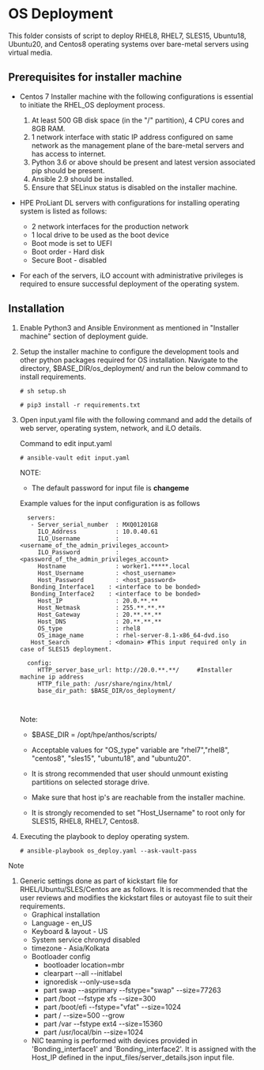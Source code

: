 # OS Deployment

This folder consists of script to deploy RHEL8, RHEL7, SLES15, Ubuntu18, Ubuntu20, and Centos8 operating systems over bare-metal servers using virtual media.

## Prerequisites for installer machine
- Centos 7 Installer machine with the following configurations is essential to initiate the RHEL_OS deployment process.
    1. At least 500 GB disk space (in the "/" partition), 4 CPU cores and 8GB RAM.
    2. 1 network interface with static IP address configured on same network as the management plane of the bare-metal servers and has access to internet.
    4. Python 3.6 or above should be present and latest version associated pip should be present.
    5. Ansible 2.9 should be installed.
    6. Ensure that SELinux status is disabled on the installer machine. 
   
- HPE ProLiant DL servers with configurations for installing operating system is listed as follows: 
     * 2 network interfaces for the production network 
     * 1 local drive to be used as the boot device
     * Boot mode is set to UEFI
     * Boot order - Hard disk
     * Secure Boot - disabled

- For each of the servers, iLO account with administrative privileges is required to ensure successful deployment of the operating system.

## Installation

1. Enable Python3 and Ansible Environment as mentioned in "Installer machine" section of deployment guide.
2. Setup the installer machine to configure the development tools and other python packages required for OS installation. Navigate to the directory, $BASE_DIR/os_deployment/ and run the below command to install requirements. 
   ```
   # sh setup.sh

   # pip3 install -r requirements.txt

   ```

3. Open input.yaml file with the following command and add the details of web server, operating system, network, and iLO details.

      Command to edit input.yaml

      ```
      # ansible-vault edit input.yaml
      ```
      NOTE:
      * The default password for input file is **changeme**
	  	  	  
      Example values for the input configuration is as follows
	  
      ```
		servers:
		 - Server_serial_number  : MXQ01201G8
		   ILO_Address           : 10.0.40.61
		   ILO_Username          : <username_of_the_admin_privileges_account>
		   ILO_Password          : <password_of_the_admin_privileges_account>
		   Hostname              : worker1.*****.local
		   Host_Username         : <host_username> 
		   Host_Password         : <host_password>
         Bonding_Interface1    : <interface to be bonded>
         Bonding_Interface2    : <interface to be bonded>
		   Host_IP               : 20.0.**.**
		   Host_Netmask          : 255.**.**.**
		   Host_Gateway          : 20.**.**.**
		   Host_DNS              : 20.**.**.**
		   OS_type               : rhel8
		   OS_image_name         : rhel-server-8.1-x86_64-dvd.iso
         Host_Search           : <domain> #This input required only in case of SLES15 deployment.
		   
		config:
		   HTTP_server_base_url: http://20.0.**.**/     #Installer machine ip address
		   HTTP_file_path: /usr/share/nginx/html/
		   base_dir_path: $BASE_DIR/os_deployment/

		
      ```
      Note: 

      * $BASE_DIR = /opt/hpe/anthos/scripts/

      * Acceptable values for "OS_type" variable are "rhel7","rhel8", "centos8", "sles15", "ubuntu18", and "ubuntu20".

      * It is strong recommended that user should unmount existing partitions on selected storage drive.
   
      * Make sure that host ip's are reachable from the installer machine.

      * It is strongly recomended to set "Host_Username" to root only for SLES15, RHEL8, RHEL7, Centos8.  

     
4. Executing the playbook to deploy operating system.
   ```
   # ansible-playbook os_deploy.yaml --ask-vault-pass
   ```

Note
1. Generic settings done as part of kickstart file for RHEL/Ubuntu/SLES/Centos are as follows. It is recommended that the user reviews and modifies the kickstart files or autoyast file to suit their requirements.
   * Graphical installation
   * Language - en_US
   * Keyboard & layout - US
   * System service chronyd disabled
   * timezone - Asia/Kolkata
   * Bootloader config
       * bootloader location=mbr
       * clearpart --all --initlabel
       * ignoredisk --only-use=sda
       * part swap --asprimary --fstype="swap" --size=77263
       * part /boot --fstype xfs --size=300
       * part /boot/efi --fstype="vfat" --size=1024
       * part / --size=500 --grow
	   * part /var --fstype ext4 --size=15360
	   * part /usr/local/bin --size=1024
   *  NIC teaming is performed with devices provided in 'Bonding_interface1' and 'Bonding_interface2'. It is assigned with the Host_IP defined in the input_files/server_details.json input file.
   
  ```   

